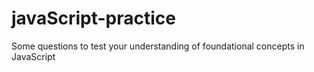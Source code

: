 # javaScript-practice
Some questions to test your understanding of foundational concepts in JavaScript
